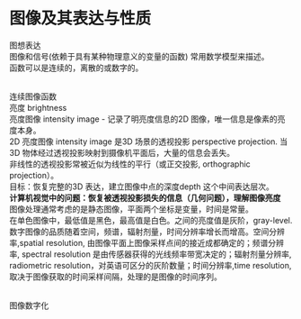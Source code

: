 # 图像及其表达与性质   
图想表达       
图像和信号(依赖于具有某种物理意义的变量的函数) 常用数学模型来描述。       
函数可以是连续的，离散的或数字的。     
<br> 

连续图像函数     
亮度 brightness   
亮度图像 intensity image - 记录了明亮度信息的2D 图像，唯一信息是像素的亮度本身。       
2D 亮度图像 intensity image 是3D 场景的透视投影 perspective projection. 当3D 物体经过透视投影映射到摄像机平面后，大量的信息会丢失。          
非线性的透视投影常被近似为线性的平行（或正交投影, orthographic projection）。     
目标：恢复完整的3D 表达，建立图像中点的深度depth 这个中间表达层次。    
<b> 计算机视觉中的问题：恢复被透视投影损失的信息（几何问题），理解图像亮度 </b>  
图像处理通常考虑的是静态图像，平面两个坐标是变量，时间是常量。    
在单色图像中，最低值是黑色，最高值是白色。之间的亮度值是灰阶，gray-level.   
数字图像的品质随着空间，频谱，辐射剂量，时间分辨率增长而增高。空间分辨率,spatial resolution, 由图像平面上图像采样点间的接近成都确定的；频谱分辨率, spectral resolution 是由传感器获得的光线频率带宽决定的；辐射剂量分辨率, radiometric resolution，对英语可区分的灰阶数量；时间分辨率,time resolution, 取决于图像获取的时间采样间隔，处理的是图像的时间序列。     

<br>     
图像数字化    
